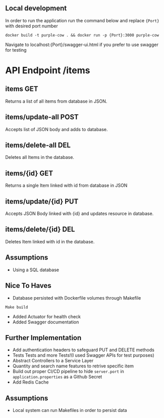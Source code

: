 ## Local development

In order to run the application run the command below and replace `{Port}` with desired port number

```
docker build -t purple-cow . && docker run -p {Port}:3000 purple-cow
```

Navigate to localhost:{Port}/swagger-ui.html if you prefer to use swagger for testing

# API Endpoint /items
## items   GET
Returns a list of all items from database in JSON.

## items/update-all   POST
Accepts list of JSON body and adds to database.

## items/delete-all   DEL
Deletes all Items in the database.

## items/{id}  GET
Returns a single Item linked with id from database in JSON

## items/update/{id}    PUT
Accepts JSON Body linked with {id} and updates resource in database.

## items/delete/{id}   DEL
Deletes Item linked with id in the database.

## Assumptions
- Using a SQL database

## Nice To Haves
- Database persisted with Dockerfile volumes through Makefile
```
Make build
```
- Added Actuator for health check
- Added Swagger documentation

## Further Implementation

- Add authentication headers to safeguard PUT and DELETE methods
- Tests Tests and more Tests!(I used Swagger APIs for test purposes)
- Abstract Controllers to a Service Layer
- Quantity and search name features to retrive specific item
- Build out proper CI/CD pipeline to hide `server.port` in `application.properties` as a Github Secret
- Add Redis Cache

## Assumptions
- Local system can run Makefiles in order to persist data
